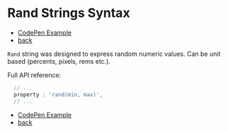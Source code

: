 # Rand Strings Syntax

- [CodePen Example](http://codepen.io/sol0mka/pen/QEpKwP?editors=0010)
- [back](/api/index.md)

`Rand` string was designed to express random numeric values. Can be unit based (percents, pixels, rems etc.).


Full API reference:

```javascript
  // ...
  property : 'rand(min, max)',
  // ...

```

- [CodePen Example](http://codepen.io/sol0mka/pen/QEpKwP?editors=0010)
- [back](/api/index.md)